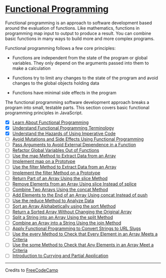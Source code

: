 # [Functional Programming](https://learn.freecodecamp.org/javascript-algorithms-and-data-structures/functional-programming)

Functional programming is an approach to software development based around the evaluation of functions. Like mathematics, functions in programming map input to output to produce a result. You can combine basic functions in many ways to build more and more complex programs.

Functional programming follows a few core principles:

- Functions are independent from the state of the program or global variables. They only depend on the arguments passed into them to make a calculation

- Functions try to limit any changes to the state of the program and avoid changes to the global objects holding data

- Functions have minimal side effects in the program


The functional programming software development approach breaks a program into small, testable parts. This section covers basic functional programming principles in JavaScript.

- [x] [Learn About Functional Programming](01-learn-about-functional-programming.md)
- [x] [Understand Functional Programming Terminology](02-understand-functional-programming-terminology.md)
- [x] [Understand the Hazards of Using Imperative Code](03-understand-the-hazards-of-using-imperative-code.md)
- [ ] [Avoid Mutations and Side Effects Using Functional Programming](04-avoid-mutations-and-side-effects-using-functional-programming.md)
- [ ] [Pass Arguments to Avoid External Dependence in a Function](05-pass-arguments-to-avoid-external-dependence-in-a-function.md)
- [ ] [Refactor Global Variables Out of Functions](06-refactor-global-variables-out-of-functions.md)
- [ ] [Use the map Method to Extract Data from an Array]()
- [ ] [Implement map on a Prototype]()
- [ ] [Use the filter Method to Extract Data from an Array]()
- [ ] [Implement the filter Method on a Prototype]()
- [ ] [Return Part of an Array Using the slice Method]()
- [ ] [Remove Elements from an Array Using slice Instead of splice]()
- [ ] [Combine Two Arrays Using the concat Method]()
- [ ] [Add Elements to the End of an Array Using concat Instead of push]()
- [ ] [Use the reduce Method to Analyze Data]()
- [ ] [Sort an Array Alphabetically using the sort Method]()
- [ ] [Return a Sorted Array Without Changing the Original Array]()
- [ ] [Split a String into an Array Using the split Method]()
- [ ] [Combine an Array into a String Using the join Method]()
- [ ] [Apply Functional Programming to Convert Strings to URL Slugs]()
- [ ] [Use the every Method to Check that Every Element in an Array Meets a Criteria]()
- [ ] [Use the some Method to Check that Any Elements in an Array Meet a Criteria]()
- [ ] [Introduction to Currying and Partial Application]()

---

Credits to [FreeCodeCamp](https://www.freecodecamp.org/)
